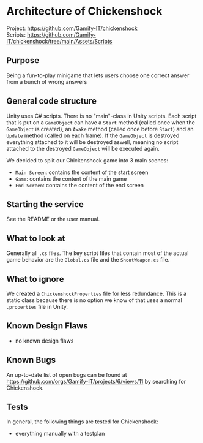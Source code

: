 # Architecture of Chickenshock

Project: https://github.com/Gamify-IT/chickenshock \
Scripts: https://github.com/Gamify-IT/chickenshock/tree/main/Assets/Scripts
## Purpose

Being a fun-to-play minigame that lets users choose one correct answer from a bunch of wrong answers

## General code structure

Unity uses C# scripts.
There is no "main"-class in Unity scripts. 
Each script that is put on a `GameObject` can have a `Start` method (called once when the `GameObject` is created), an `Awake` method (called once before `Start`) and an `Update` method (called on each frame). 
If the `GameObject` is destroyed everything attached to it will be destroyed aswell, meaning no script attached to the destroyed `GameObject` will be executed again.

We decided to split our Chickenshock game into 3 main scenes:
- `Main Screen`: contains the content of the start screen
- `Game`: contains the content of the main game
- `End Screen`: contains the content of the end screen

## Starting the service

See the README or the user manual.

## What to look at

Generally all `.cs` files. 
The key script files that contain most of the actual game behavior are the `Global.cs` file and the `ShootWeapon.cs` file. 

## What to ignore

We created a `ChickenshockProperties` file for less redundance. 
This is a static class because there is no option we know of that uses a normal `.properties` file in Unity.

## Known Design Flaws

- no known design flaws

## Known Bugs

An up-to-date list of open bugs can be found at <https://github.com/orgs/Gamify-IT/projects/6/views/11> by searching for Chickenshock.

## Tests

In general, the following things are tested for Chickenshock:
- everything manually with a testplan
